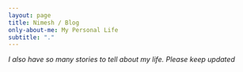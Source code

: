 ```yaml
---
layout: page
title: Nimesh / Blog
only-about-me: My Personal Life
subtitle: "."
---
```


_I also have so many stories to tell about my life. Please keep updated_